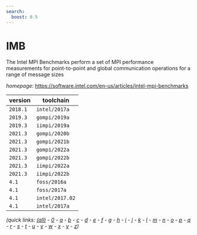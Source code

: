 ```yaml
---
search:
  boost: 0.5
---
```

# IMB

The Intel MPI Benchmarks perform a set of MPI performance measurements for point-to-point and  global communication operations for a range of message sizes

*homepage*: <https://software.intel.com/en-us/articles/intel-mpi-benchmarks>

version | toolchain
--------|----------
``2018.1`` | ``intel/2017a``
``2019.3`` | ``gompi/2019a``
``2019.3`` | ``iimpi/2019a``
``2021.3`` | ``gompi/2020b``
``2021.3`` | ``gompi/2021b``
``2021.3`` | ``gompi/2022a``
``2021.3`` | ``gompi/2022b``
``2021.3`` | ``iimpi/2022a``
``2021.3`` | ``iimpi/2022b``
``4.1`` | ``foss/2016a``
``4.1`` | ``foss/2017a``
``4.1`` | ``intel/2017.02``
``4.1`` | ``intel/2017a``


*(quick links: [(all)](../index.md) - [0](../0/index.md) - [a](../a/index.md) - [b](../b/index.md) - [c](../c/index.md) - [d](../d/index.md) - [e](../e/index.md) - [f](../f/index.md) - [g](../g/index.md) - [h](../h/index.md) - [i](../i/index.md) - [j](../j/index.md) - [k](../k/index.md) - [l](../l/index.md) - [m](../m/index.md) - [n](../n/index.md) - [o](../o/index.md) - [p](../p/index.md) - [q](../q/index.md) - [r](../r/index.md) - [s](../s/index.md) - [t](../t/index.md) - [u](../u/index.md) - [v](../v/index.md) - [w](../w/index.md) - [x](../x/index.md) - [y](../y/index.md) - [z](../z/index.md))*

